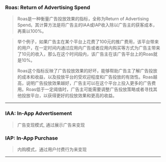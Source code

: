 ### Roas: Return of Advertising Spend
> Roas是一种衡量广告投放效果的指标，全称为Return of Advertising Spend。其计算方法是将广告主的IAA或IAP收入除以广告主的获客成本，再乘以100%。

> 举个例子，如果广告主在某个平台上花费了100元的推广费用，该平台带来的用户，在一定时间内通过应用内广告或者应用内购买等方式为广告主带来了10元的收入，那么在这个时间段内，该广告主在该广告平台上的Roas就是10%。
>
> Roas这个指标反映了广告投放效果的好坏，能够帮助广告主了解广告投放的成本和收益，以及投放平台的受欢迎程度和广告投放的有效性。Roas越高，说明广告投放效果越好，广告主可以在这个平台上投入更多的广告费用。Roas低于一定阈值时，广告主可能需要调整广告投放策略或者寻找其他投放平台，以获得更好的投放效果和更高的收益。
----------------------------

### IAA: In-App Advertisement
>广告变现模式, 通过展示广告来变现
### IAP: In-App Purchase
> 内购模式，通过用户付费行为来变现
----------------------------

